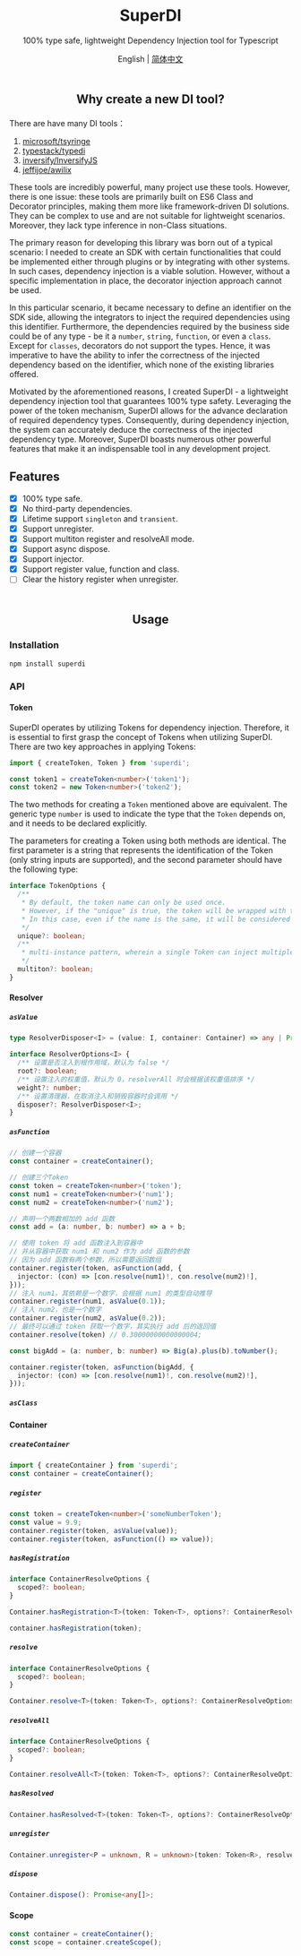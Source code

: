 <h1 align='center'>SuperDI</h1>

<p align='center'>100% type safe, lightweight Dependency Injection tool for Typescript</p>

<p align='center'>
  English | <a href='./README.zh-CN.md'>简体中文</a>
</p>

<h2 align='center' style="margin: 50px 0 20px;">Why create a new DI tool?</h2>

There are have many DI tools：

1. [microsoft/tsyringe](https://github.com/microsoft/tsyringe)
2. [typestack/typedi](https://github.com/typestack/typedi)
3. [inversify/InversifyJS](https://github.com/inversify/InversifyJS)
4. [jeffijoe/awilix](https://github.com/jeffijoe/awilix)

These tools are incredibly powerful, many project use these tools. However, there is one issue: these tools are primarily built on ES6 Class and Decorator principles, making them more like framework-driven DI solutions. They can be complex to use and are not suitable for lightweight scenarios. Moreover, they lack type inference in non-Class situations.

The primary reason for developing this library was born out of a typical scenario:
I needed to create an SDK with certain functionalities that could be
implemented either through plugins or by integrating with other systems. In such
cases, dependency injection is a viable solution. However, without a specific
implementation in place, the decorator injection approach cannot be used.

In this particular scenario, it became necessary to define an identifier on the SDK side, allowing the integrators to inject the required dependencies using this identifier. Furthermore, the dependencies required by the business side could be of any type - be it a `number`, `string`, `function`, or even a `class`. Except for `classes`, decorators do not support the types. Hence, it was imperative to have the ability to infer the correctness of the injected dependency based on the identifier, which none of the existing libraries offered.

Motivated by the aforementioned reasons, I created SuperDI - a lightweight dependency injection tool that guarantees 100% type safety. Leveraging the power of the token mechanism, SuperDI allows for the advance declaration of required dependency types. Consequently, during dependency injection, the system can accurately deduce the correctness of the injected dependency type. Moreover, SuperDI boasts numerous other powerful features that make it an indispensable tool in any development project.

## Features

- [x] 100% type safe.
- [x] No third-party dependencies.
- [x] Lifetime support `singleton` and `transient`.
- [x] Support unregister.
- [x] Support multiton register and resolveAll mode.
- [x] Support async dispose.
- [x] Support injector.
- [x] Support register value, function and class.
- [ ] Clear the history register when unregister.

<h2 align='center' style="margin: 50px 0 20px;">Usage</h2>

### Installation

```shell
npm install superdi
```

### API

#### Token

SuperDI operates by utilizing Tokens for dependency injection. Therefore, it is essential to first grasp the concept of Tokens when utilizing SuperDI. There are two key approaches in applying Tokens:

```ts
import { createToken, Token } from 'superdi';

const token1 = createToken<number>('token1');
const token2 = new Token<number>('token2');
```

The two methods for creating a `Token` mentioned above are equivalent. The generic type `number` is used to indicate the type that the `Token` depends on, and it needs to be declared explicitly.

The parameters for creating a Token using both methods are identical. The first parameter is a string that represents the identification of the Token (only string inputs are supported), and the second parameter should have the following type:

```ts
interface TokenOptions {
  /** 
   * By default, the token name can only be used once.
   * However, if the "unique" is true, the token will be wrapped with the symbol() function. 
   * In this case, even if the name is the same, it will be considered as two completely different tokens.
   */
  unique?: boolean;
  /** 
   * multi-instance pattern, wherein a single Token can inject multiple dependencies. 
   */
  multiton?: boolean;
}
```

#### Resolver

##### `asValue`

```ts
type ResolverDisposer<I> = (value: I, container: Container) => any | Promise<any>;

interface ResolverOptions<I> {
  /** 设置是否注入到根作用域，默认为 false */
  root?: boolean;
  /** 设置注入的权重值，默认为 0，resolverAll 时会根据该权重值排序 */
  weight?: number;
  /** 设置清理器，在取消注入和销毁容器时会调用 */
  disposer?: ResolverDisposer<I>;
}
```

##### `asFunction`

```ts
// 创建一个容器
const container = createContainer();

// 创建三个Token
const token = createToken<number>('token');
const num1 = createToken<number>('num1');
const num2 = createToken<number>('num2');

// 声明一个两数相加的 add 函数
const add = (a: number, b: number) => a + b;

// 使用 token 将 add 函数注入到容器中
// 并从容器中获取 num1 和 num2 作为 add 函数的参数
// 因为 add 函数有两个参数，所以需要返回数组
container.register(token, asFunction(add, {
  injector: (con) => [con.resolve(num1)!, con.resolve(num2)!],
}));
// 注入 num1，其依赖是一个数字，会根据 num1 的类型自动推导
container.register(num1, asValue(0.1));
// 注入 num2，也是一个数字
container.register(num2, asValue(0.2));
// 最终可以通过 token 获取一个数字，其实执行 add 后的返回值
container.resolve(token) // 0.30000000000000004;
```

```ts
const bigAdd = (a: number, b: number) => Big(a).plus(b).toNumber();

container.register(token, asFunction(bigAdd, {
  injector: (con) => [con.resolve(num1)!, con.resolve(num2)!],
}));
```

##### `asClass`

#### Container

##### `createContainer`

```ts
import { createContainer } from 'superdi';
const container = createContainer();
```

##### `register`

```ts
const token = createToken<number>('someNumberToken');
const value = 9.9;
container.register(token, asValue(value));
container.register(token, asFunction(() => value));
```

##### `hasRegistration`

```ts
interface ContainerResolveOptions {
  scoped?: boolean;
}

Container.hasRegistration<T>(token: Token<T>, options?: ContainerResolveOptions): boolean;
```

```ts
container.hasRegistration(token);
```

##### `resolve`

```ts
interface ContainerResolveOptions {
  scoped?: boolean;
}

Container.resolve<T>(token: Token<T>, options?: ContainerResolveOptions): T | null;
```

##### `resolveAll`

```ts
interface ContainerResolveOptions {
  scoped?: boolean;
}

Container.resolveAll<T>(token: Token<T>, options?: ContainerResolveOptions): T[]
```

##### `hasResolved`

```ts
Container.hasResolved<T>(token: Token<T>, options?: ContainerResolveOptions): boolean;
```

##### `unregister`

```ts
Container.unregister<P = unknown, R = unknown>(token: Token<R>, resolver?: Resolver<P, R>): Promise<any>;
```

##### `dispose`

```ts
Container.dispose(): Promise<any[]>;
```

#### Scope

```ts
const container = createContainer();
const scope = container.createScope();
```
